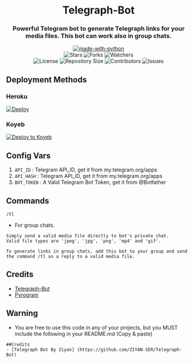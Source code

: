 <h1 align= center>Telegraph-Bot</h1>
<h3 align = center>Powerful Telegram bot to generate Telegraph links for your media files. This bot can work also in group chats.</h3>
<p align="center">
<a href="https://python.org"><img src="http://forthebadge.com/images/badges/made-with-python.svg" alt="made-with-python"></a>
<br>
    <img src="https://img.shields.io/github/stars/ZIYAN-SER/Telegraph-Bot?style=for-the-badge&color=yellow" alt="Stars">
    <img src="https://img.shields.io/github/forks/ZIYAN-SER/Telegraph-Bot?style=for-the-badge&color=green" alt="Forks">
    <img src="https://img.shields.io/github/watchers/ZIYAN-SER/Telegraph-Bot?style=for-the-badge&color=yellow" alt="Watchers"> <br>
    <img src="https://img.shields.io/github/license/ZIYAN-SER/Telegraph-Bot?style=for-the-badge&color=green" alt="License">
    <img src="https://img.shields.io/github/repo-size/ZIYAN-SER/Telegraph-Bot?style=for-the-badge&color=yellow" alt="Repository Size">
    <img src="https://img.shields.io/github/contributors/ZIYAN-SER/Telegraph-Bot?style=for-the-badge&color=green" alt="Contributors">
    <img src="https://img.shields.io/github/issues/ZIYAN-SER/Telegraph-Bot?style=for-the-badge&color=yellow" alt="Issues">
</p>  

## Deployment Methods

### Heroku

[![Deploy](https://www.herokucdn.com/deploy/button.svg)](https://heroku.com/deploy?template=https://github.com/ZIYAN-SER/Telegraph-Bot)

### Koyeb

<a target="_blank" href="https://app.koyeb.com/deploy?type=git&repository=github.com/DX-MODS/Telegraph-Bot&branch=master&name=telegraphbot"><img alt="Deploy to Koyeb" src="https://binbashbanana.github.io/deploy-buttons/buttons/remade/koyeb.svg"></a>
## Config Vars
1. `API_ID` : Telegram API_ID, get it from my.telegram.org/apps
2. `API_HASH` : Telegram API_ID, get it from my.telegram.org/apps
3. `BOT_TOKEN` : A Valid Telegram Bot Token, get it from @Botfather

## Commands

  `/tl`

- For group chats.
```
Simply send a valid media file directly to bot's private chat.
Valid file types are 'jpeg', 'jpg', 'png', 'mp4' and 'gif'.

To generate links in group chats, add this bot to your group and send the command /tl as a reply to a valid media file.
```
## Credits
- [Telegraph-Bot](https://github.com/ZIYAN-SER)
- [Pyrogram](https://github.com/pyrogram/pyrogram)

## Warning

- You are free to use this code in any of your projects, but you MUST include the following in your README.md (Copy & paste)
```
##Credits
- [Telegraph Bot By Ziyan] (https://github.com/ZIYAN-SER/Telegraph-Bot)
```
